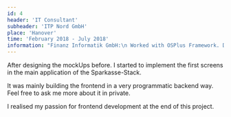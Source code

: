 ```yaml
---
id: 4
header: 'IT Consultant'
subheader: 'ITP Nord GmbH'
place: 'Hanover'
time: 'February 2018 - July 2018'
information: "Finanz Informatik GmbH:\n Worked with OSPlus Framework. Developing banking Proof of Concepts.\n Deep dive into market risk management"
---
```


After designing the mockUps before. I started to implement the first screens in the main application of the Sparkasse-Stack.

It was mainly building the frontend in a very programmatic backend way. Feel free to ask me more about it in private.

I realised my passion for frontend development at the end of this project.

